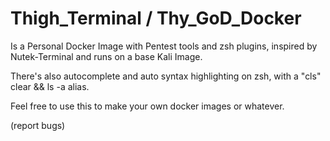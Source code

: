 # Thigh_Terminal / Thy_GoD_Docker

Is a Personal Docker Image  with Pentest tools and zsh plugins, inspired by Nutek-Terminal and runs on a base Kali Image.

There's also autocomplete and auto syntax highlighting on zsh, with a "cls" clear && ls -a alias.

Feel free to use this to make your own docker images or whatever. 

(report bugs)
